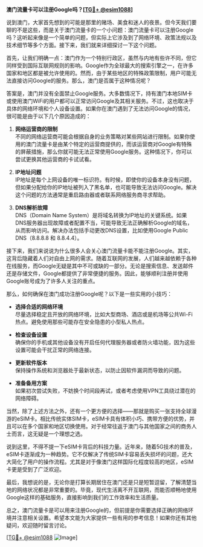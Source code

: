**澳门流量卡可以注册Google吗？[[TG💪+ @esim1088](https://t.me/s/esim1088)]**

说到澳门，大家首先想到的可能是那里的赌场、美食和迷人的夜景。但今天我们要聊的不是这些，而是关于澳门流量卡的一个小问题：澳门流量卡可以注册Google吗？这听起来像是一个简单的问题，但实际上它涉及到了网络环境、政策法规以及技术细节等多个方面。接下来，我们就来详细探讨一下这个问题。

首先，让我们明确一点：澳门作为一个特别行政区，虽然与内地有些许不同，但它同样受到国际互联网规则的影响。Google作为全球最大的搜索引擎之一，在许多国家和地区都是被允许使用的。然而，由于某些地区的特殊政策限制，用户可能无法直接访问Google的服务。那么，澳门是否属于这种情况呢？

答案是，澳门并没有全面禁止Google服务。大多数情况下，持有澳门本地SIM卡或使用澳门WiFi的用户都可以正常访问Google及其相关服务。不过，这也取决于具体的网络环境和个人设备设置。如果你在澳门遇到了无法访问Google的情况，很可能是由于以下几个原因造成的：

1. **网络运营商的限制**  
   不同的网络运营商可能会根据自身的业务策略对某些网站进行限制。如果你使用的澳门流量卡是由某个特定的运营商提供的，而该运营商对Google有特殊的屏蔽措施，那么你就可能无法正常使用Google服务。这种情况下，你可以尝试更换其他运营商的卡试试看。

2. **IP地址问题**  
   IP地址是每个上网设备的唯一标识符。有时候，即使你的设备本身没有问题，但如果分配给你的IP地址被列入了黑名单，也可能导致无法访问Google。解决这个问题的方法通常是重启路由器或者联系网络服务商寻求帮助。

3. **DNS解析故障**  
   DNS（Domain Name System）是将域名转换为IP地址的关键系统。如果DNS服务器出现故障或者配置不当，可能导致无法正确解析Google的域名，从而影响访问。解决办法包括手动更改DNS设置，比如使用Google Public DNS（8.8.8.8 和 8.8.4.4）。

接下来，我们来说说为什么很多人会关心澳门流量卡能不能注册Google。其实，这背后隐藏着人们对自由上网的需求。随着互联网的发展，人们越来越依赖于各种在线服务，而Google无疑是其中不可或缺的一部分。无论是搜索信息、发送邮件还是存储文件，Google都提供了非常便捷的服务。因此，能够顺利注册并使用Google账号成为了许多人关注的重点。

那么，如何确保在澳门成功注册Google呢？以下是一些实用的小技巧：

- **选择合适的网络环境**  
  尽量选择稳定且开放的网络环境，比如大型商场、酒店或是机场等公共Wi-Fi热点。避免使用那些可能存在安全隐患的小型私人热点。

- **检查设备设置**  
  确保你的手机或其他设备没有开启任何代理服务器或者防火墙功能，因为这些设置可能会干扰正常的网络连接。

- **更新软件版本**  
  保持操作系统和浏览器处于最新状态，以防止因软件漏洞而导致的问题。

- **准备备用方案**  
  如果初次尝试失败，不妨换个时间段再试，或者考虑使用VPN工具绕过潜在的网络障碍。

当然，除了上述方法之外，还有一个更方便的选择——那就是购买一张支持全球漫游的eSIM卡。相比传统实体SIM卡，eSIM卡具有体积小巧、携带方便的优势，并且可以在多个国家和地区切换使用。对于经常往返于澳门与其他国家之间的商务人士而言，这无疑是一个理想之选。

说到这里，不得不提一下eSIM卡背后的科技力量。近年来，随着5G技术的普及，eSIM卡逐渐成为一种趋势。它不仅解决了传统SIM卡容易丢失损坏的问题，还大大简化了用户的操作流程。尤其是对于像澳门这样国际化程度较高的地区，eSIM卡更是受到了广泛欢迎。

最后，我想说的是，无论你是打算长期居住在澳门还是只是短暂逗留，了解清楚当地的网络状况都是非常重要的。毕竟，现代生活离不开互联网，而能否顺畅地使用Google这样的基础服务，直接影响到我们的工作效率和生活质量。

总之，澳门流量卡是可以用来注册Google的，但前提是你需要选择正确的网络环境并注意相关设置。希望本文能为大家提供一些有用的参考信息！如果你还有其他疑问，欢迎随时留言讨论。

[[TG💪+ @esim1088](https://t.me/s/esim1088) ![Image](https://i.postimg.cc/4NQfJmqS/Snipaste-2025-05-13-00-14-12.png)]